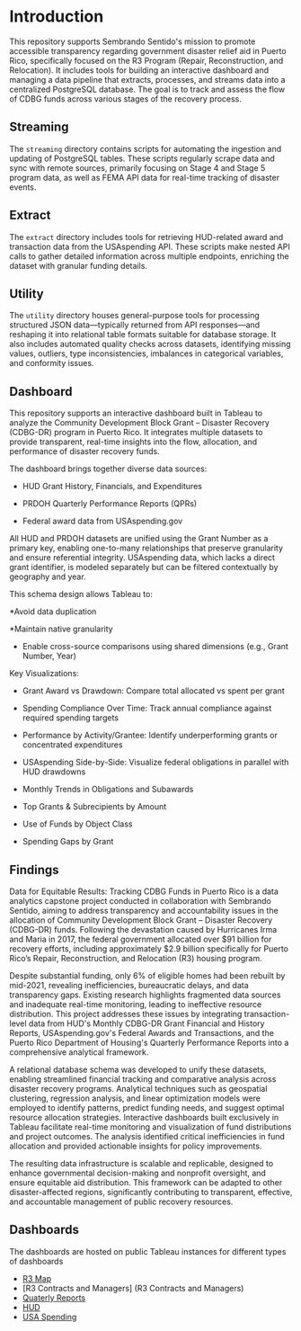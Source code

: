 # Introduction 
This repository supports Sembrando Sentido's mission to promote accessible transparency regarding government disaster relief aid in Puerto Rico, specifically focused on the R3 Program (Repair, Reconstruction, and Relocation). It includes tools for building an interactive dashboard and managing a data pipeline that extracts, processes, and streams data into a centralized PostgreSQL database. The goal is to track and assess the flow of CDBG funds across various stages of the recovery process.

## Streaming

The ```streaming``` directory contains scripts for automating the ingestion and updating of PostgreSQL tables. These scripts regularly scrape data and sync with remote sources, primarily focusing on Stage 4 and Stage 5 program data, as well as FEMA API data for real-time tracking of disaster events. 

## Extract

The ```extract``` directory includes tools for retrieving HUD-related award and transaction data from the USAspending API. These scripts make nested API calls to gather detailed information across multiple endpoints, enriching the dataset with granular funding details.

## Utility

The ```utility``` directory houses general-purpose tools for processing structured JSON data—typically returned from API responses—and reshaping it into relational table formats suitable for database storage. It also includes automated quality checks across datasets, identifying missing values, outliers, type inconsistencies, imbalances in categorical variables, and conformity issues.

## Dashboard
This repository supports an interactive dashboard built in Tableau to analyze the Community Development Block Grant – Disaster Recovery (CDBG-DR) program in Puerto Rico. It integrates multiple datasets to provide transparent, real-time insights into the flow, allocation, and performance of disaster recovery funds.

The dashboard brings together diverse data sources:

* HUD Grant History, Financials, and Expenditures

* PRDOH Quarterly Performance Reports (QPRs)

* Federal award data from USAspending.gov

All HUD and PRDOH datasets are unified using the Grant Number as a primary key, enabling one-to-many relationships that preserve granularity and ensure referential integrity. USAspending data, which lacks a direct grant identifier, is modeled separately but can be filtered contextually by geography and year.

This schema design allows Tableau to:

*Avoid data duplication

*Maintain native granularity

* Enable cross-source comparisons using shared dimensions (e.g., Grant Number, Year)

Key Visualizations:

* Grant Award vs Drawdown: Compare total allocated vs spent per grant

* Spending Compliance Over Time: Track annual compliance against required spending targets

* Performance by Activity/Grantee: Identify underperforming grants or concentrated expenditures

* USAspending Side-by-Side: Visualize federal obligations in parallel with HUD drawdowns

* Monthly Trends in Obligations and Subawards

* Top Grants & Subrecipients by Amount

* Use of Funds by Object Class

* Spending Gaps by Grant

## Findings


Data for Equitable Results: Tracking CDBG Funds in Puerto Rico is a data analytics capstone project conducted in collaboration with Sembrando Sentido, aiming to address transparency and accountability issues in the allocation of Community Development Block Grant – Disaster Recovery (CDBG-DR) funds. Following the devastation caused by Hurricanes Irma and Maria in 2017, the federal government allocated over $91 billion for recovery efforts, including approximately $2.9 billion specifically for Puerto Rico’s Repair, Reconstruction, and Relocation (R3) housing program. 

Despite substantial funding, only 6% of eligible homes had been rebuilt by mid-2021, revealing inefficiencies, bureaucratic delays, and data transparency gaps. Existing research highlights fragmented data sources and inadequate real-time monitoring, leading to ineffective resource distribution. This project addresses these issues by integrating transaction-level data from HUD's Monthly CDBG-DR Grant Financial and History Reports, USAspending.gov's Federal Awards and Transactions, and the Puerto Rico Department of Housing's Quarterly Performance Reports into a comprehensive analytical framework. 

A relational database schema was developed to unify these datasets, enabling streamlined financial tracking and comparative analysis across disaster recovery programs. Analytical techniques such as geospatial clustering, regression analysis, and linear optimization models were employed to identify patterns, predict funding needs, and suggest optimal resource allocation strategies. Interactive dashboards built exclusively in Tableau facilitate real-time monitoring and visualization of fund distributions and project outcomes. The analysis identified critical inefficiencies in fund allocation and provided actionable insights for policy improvements. 

The resulting data infrastructure is scalable and replicable, designed to enhance governmental decision-making and nonprofit oversight, and ensure equitable aid distribution. This framework can be adapted to other disaster-affected regions, significantly contributing to transparent, effective, and accountable management of public recovery resources.

## Dashboards
The dashboards are hosted on public Tableau instances for different types of dashboards 
* [R3 Map](https://public.tableau.com/app/profile/biswajith.yetukuri/viz/R3_17458994342260/Dashboard1)
* [R3 Contracts and Managers] (R3 Contracts and Managers)
* [Quaterly Reports](https://public.tableau.com/app/profile/sai.dhanush.sreedharagatta5960/viz/Quaterlyreportsdashboard/Dashboard1?publish=yes)
* [HUD](https://public.tableau.com/app/profile/sai.dhanush.sreedharagatta5960/viz/HUDDashboard/Dashboard1?publish=yes)
* [USA Spending](https://public.tableau.com/app/profile/sai.dhanush.sreedharagatta5960/viz/USASpending_1/Dashboard1?publish=yes)
  
